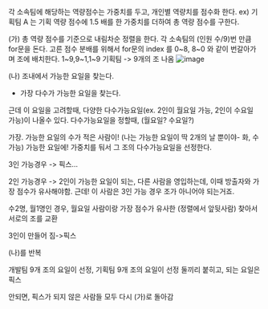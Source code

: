  
각 소속팀에 해당하는 역량점수는 가중치를 두고, 개인별 역량치를 점수화 한다. 
ex) 기획팀 A 는 기획 역량 점수에 1.5 배를 한 가중치를 더하여 총 역량 점수를 구한다.

(가)
총 역량 점수를 기준으로 내림차순 정렬을 한다. 
각 소속팀의 (인원 수/9)번 만큼 for문을 돈다.
고른 점수 분배를 위해서 for문의 index 를 0~8, 8~0 와 같이 번갈아가며 조에 배치한다.
1~9,9~1,1~9 기획팀 -> 9개의 조 나옴
![image](https://user-images.githubusercontent.com/61075048/136647570-d71e7c5e-99f7-41f6-9dfb-f4f0dd892744.png)


(나)
조내에서 가능한 요일을 찾는다. 
+ 가장 다수가 가능한 요일을 찾는다.

근데 이 요일을 고려할때, 
다양한 다수가능요일(ex. 2인이 월요일 가능, 2인이 수요일 가능)이 나올수 있다.
다수가능요일을 정할때, (월요일? 수요일?)

가장. 가능한 요일의 수가 적은 사람이! (나는 가능한 요일이 딱 2개의 날 뿐이야- 화, 수 가능) 가능한 요일에! 가중치를 둬서 그 조의 다수가능요일을 선정한다.

3인 가능경우 -> 픽스…

2인 가능경우 -> 2인이 가능한 요일이 되는, 다른 사람을 영입하는데, 이때 방출자와 가장 점수가 유사해야함. 근데! 이 사람은 3인 가능 경우 조가 아니어야 되는거죠.

수2명, 월1명인 경우, 월요일 사람이랑 가장 점수가 유사한 (정렬에서 앞뒷사람)  찾아서 서로의 조를 교환

3인이 만들어 짐->픽스 

(나)를 반복

개발팀 9개 조의 요일이 선정,
기획팀 9개 조의 요일이 선정
둘끼리 붙히고, 되는 요일은 픽스 

안되면,  픽스가 되지 않은 사람들 모두 다시 (가)로 돌아감





